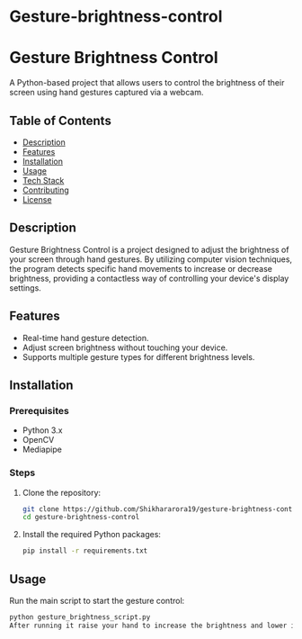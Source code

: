 # Gesture-brightness-control

 # Gesture Brightness Control

A Python-based project that allows users to control the brightness of their screen using hand gestures captured via a webcam.

## Table of Contents
- [Description](#description)
- [Features](#features)
- [Installation](#installation)
- [Usage](#usage)
- [Tech Stack](#tech-stack)
- [Contributing](#contributing)
- [License](#license)

## Description
Gesture Brightness Control is a project designed to adjust the brightness of your screen through hand gestures. By utilizing computer vision techniques, the program detects specific hand movements to increase or decrease brightness, providing a contactless way of controlling your device's display settings.

## Features
- Real-time hand gesture detection.
- Adjust screen brightness without touching your device.
- Supports multiple gesture types for different brightness levels.

## Installation

### Prerequisites
- Python 3.x
- OpenCV
- Mediapipe

### Steps
1. Clone the repository:
    ```bash
    git clone https://github.com/Shikhararora19/gesture-brightness-control.git
    cd gesture-brightness-control
    ```

2. Install the required Python packages:
    ```bash
    pip install -r requirements.txt
    ```

## Usage
Run the main script to start the gesture control:
```bash
python gesture_brightness_script.py
After running it raise your hand to increase the brightness and lower it to decrease the brightness level of your device
